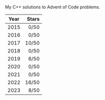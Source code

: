 My C++ solutions to Advent of Code problems.

| Year | Stars |
|------|------:|
| 2015 |  0/50 |
| 2016 |  0/50 |
| 2017 | 10/50 |
| 2018 |  0/50 |
| 2019 |  6/50 |
| 2020 |  0/50 |
| 2021 |  0/50 |
| 2022 | 16/50 |
| 2023 |  8/50 |
